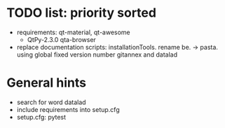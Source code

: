 # TODO list: priority sorted
- requirements: qt-material, qt-awesome
  -  QtPy-2.3.0 qta-browser
- replace documentation
scripts: installationTools.
rename be. -> pasta. using global
fixed version number gitannex and datalad

# General hints
- search for word datalad
- include requirements into setup.cfg
- setup.cfg: pytest
